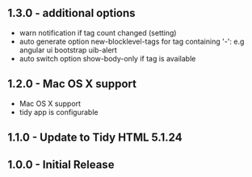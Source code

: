 ## 1.3.0 - additional options
* warn notification if tag count changed (setting)
* auto generate option new-blocklevel-tags for tag containing '-': e.g angular ui bootstrap uib-alert
* auto switch option show-body-only if <body> tag is available

## 1.2.0 - Mac OS X support
* Mac OS X support
* tidy app is configurable

## 1.1.0 - Update to Tidy HTML 5.1.24

## 1.0.0 - Initial Release
